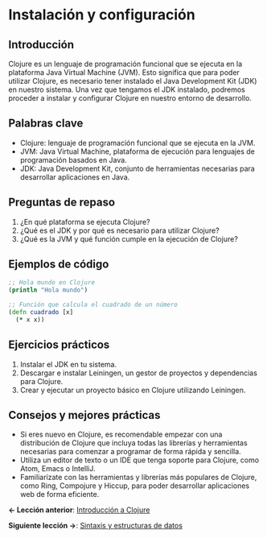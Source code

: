 
# Instalación y configuración

## Introducción
Clojure es un lenguaje de programación funcional que se ejecuta en la plataforma Java Virtual Machine (JVM). Esto significa que para poder utilizar Clojure, es necesario tener instalado el Java Development Kit (JDK) en nuestro sistema. Una vez que tengamos el JDK instalado, podremos proceder a instalar y configurar Clojure en nuestro entorno de desarrollo.

## Palabras clave
- Clojure: lenguaje de programación funcional que se ejecuta en la JVM.
- JVM: Java Virtual Machine, plataforma de ejecución para lenguajes de programación basados en Java.
- JDK: Java Development Kit, conjunto de herramientas necesarias para desarrollar aplicaciones en Java.

## Preguntas de repaso
1. ¿En qué plataforma se ejecuta Clojure?
2. ¿Qué es el JDK y por qué es necesario para utilizar Clojure?
3. ¿Qué es la JVM y qué función cumple en la ejecución de Clojure?

## Ejemplos de código
```clojure
;; Hola mundo en Clojure
(println "Hola mundo")
```

```clojure
;; Función que calcula el cuadrado de un número
(defn cuadrado [x]
  (* x x))
```

## Ejercicios prácticos
1. Instalar el JDK en tu sistema.
2. Descargar e instalar Leiningen, un gestor de proyectos y dependencias para Clojure.
3. Crear y ejecutar un proyecto básico en Clojure utilizando Leiningen.

## Consejos y mejores prácticas
- Si eres nuevo en Clojure, es recomendable empezar con una distribución de Clojure que incluya todas las librerías y herramientas necesarias para comenzar a programar de forma rápida y sencilla.
- Utiliza un editor de texto o un IDE que tenga soporte para Clojure, como Atom, Emacs o IntelliJ.
- Familiarízate con las herramientas y librerías más populares de Clojure, como Ring, Compojure y Hiccup, para poder desarrollar aplicaciones web de forma eficiente.
  
**<- Lección anterior**: [Introducción a Clojure](introduccion_a_clojure.md)

**Siguiente lección ->**: [Sintaxis y estructuras de datos](sintaxis_y_estructuras_de_datos.md)